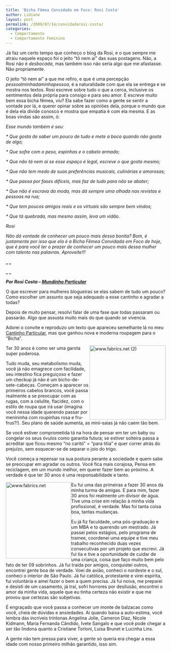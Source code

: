 ```yaml
---
title: 'Bicha Fêmea Convidada em Foco: Rosi Costa'
author: Lidiane
layout: post
permalink: /2009/07/14/convidadarosi-costa/
categories:
  - Comportamento
  - Comportamento Feminino
---
```

Já faz um certo tempo que conheço o blog da Rosi, e o que sempre me atraiu naquele espaço foi o jeito “tô nem aí” das suas postagens. Não, a Rosi não é _desbocada_, mas também isso não seria algo que me afastasse. Não propriamente.

O jeito “tô nem aí” a que me refiro, e que é uma percepção _pessoalminhadaminhapessoa_, é a naturalidade com que ela se entrega e se mostra nos textos. Rosi escreve sobre tudo o que a cerca, inclusive os sentimentos dela própria para consigo e para seu amor. E escreve muito bem essa bicha fêmea, _viu_? Ela sabe fazer como a gente se sentir a vontade por lá, e querer opinar sobre as opiniões dela, porque o mundo que é dela ela divide conosco e mostra que empatia é com ela mesma. E as boas vindas são assim, ó:

_Esse mundo também é seu:_ 

_* Que gosta de saber um pouco de tudo e mete a boca quando não gosta de algo;_

_* Que sofre com o peso, espinhas e o cabelo armado;_

_* Que não tá nem aí se esse espaço é legal, escreve o que gosta mesmo;_

_* Que não tem medo de suas preferências musicais, culinárias e amorosas;_

_* Que passa por fases difíceis, mas faz de tudo para não se abater;_

_* Que não é escrava da moda, mas dá sempre uma olhada nas revistas e pessoas na rua;_

_* Que tem poucos amigos reais e os virtuais são sempre bem vindos;_

_* Que tá quebrada, mas mesmo assim, leva um vidão._ 

_Rosi_

_Não dá vontade de conhecer um pouco mais dessa bonita? Bom, é justamente por isso que ela é a Bicha Fêmea Convidada em Foco de hoje, que é para você ter o prazer de conhecer um pouco mais dessa mulher com talento nas palavras. Aproveite!!!_

**_ _**

**_ _**

**_Por Rosi Costa – <a href="http://mundinhodarosi.blogspot.com/" target="_blank" rel="noopener noreferrer">Mundinho Particular</a>_**

O que escrever para mulheres blogueiras se elas sabem de tudo um pouco? Como escolher um assunto que seja adequado a esse cantinho e agradar a todas?

Depois de muito pensar, resolvi falar de uma fase que todas passaram ou passarão. Algo que assusta muito mais do que quando se vivencia.
  
Adorei o convite e reproduzo um texto que apareceu semelhante lá no meu <a href="http://mundinhodarosi.blogspot.com/" target="_blank" rel="noopener noreferrer">Cantinho Particular</a>, mas que ganhou nova e moderna roupagem para o &#8220;Bicha&#8221;.

[<img style="display: inline; margin-left: 0; margin-right: 0; border-width: 0;" title="www.fabrics.net (2)" src="https://www.trololodemulher.com.br/2009/07/www-fabrics-net2_thumb.jpg" alt="www.fabrics.net (2)" width="240" height="233" align="right" border="0" />](https://www.trololodemulher.com.br/2009/07/www-fabrics-net2.jpg) Ter 30 anos é como ser uma garota super poderosa.

Tudo muda, seu metabolismo muda, você já não emagrece com facilidade, seu intestino fica preguiçoso e fazer um checkup já não é um bicho-de-sete-cabeças. Começam a aparecer os primeiros cabelos brancos, você passa realmente a se preocupar com as rugas, com a celulite, flacidez, com o estilo de roupa que irá usar (imagina você nessa idade querendo passar por menininha com roupinhas rosa e fru-frus?!). Seu plano de saúde aumenta, as mini-saias já não caem tão bem.

Se você estiver comprometida tá na hora de pensar em ter um baby ou congelar os seus óvulos como garantia futura; se estiver solteira passa a acreditar que ficou mesmo “no caritó” = “para titia” e quer correr atrás do prejuízo, sem esquecer-se de separar o joio do trigo.

Você começa a repensar na sua postura perante a sociedade e quem sabe se preocupar em agradar os outros. Você fica mais corajosa, Pensa em reciclagem, em um mundo melhor, em querer fazer bem ao próximo. A verdade é que ter 30 anos é uma responsabilidade e tanto.

[<img style="display: inline; margin-left: 0; margin-right: 0; border-width: 0;" title="www.fabrics.net" src="https://www.trololodemulher.com.br/2009/07/www-fabrics-net_thumb.jpg" alt="www.fabrics.net" width="206" height="240" align="left" border="0" />](https://www.trololodemulher.com.br/2009/07/www-fabrics-net.jpg) Eu fui uma das primeiras a fazer 30 anos da minha turma de amigas. E para mim, fazer 30 anos foi realmente um divisor de água. Tive uma crise em relação à minha vida profissional, é verdade. Mas foi tanta coisa boa, tantas mudanças.

Eu já fiz faculdade, uma pós-graduação e um MBA e to querendo um mestrado. Já passei pelos estágios, pelo programa de trainee, coordenei uma equipe e tive meu trabalho reconhecido duas vezes consecutivas por um projeto que escrevi. Já fui tia e tive a oportunidade de cuidar de uma criança, coisa que faço muito bem pelo fato de ter 09 sobrinhos. Já fui traída por amigos, conquistei outros, encontrei gente boa de verdade. Voei de avião, conheci o nordeste e o sul, conheci o interior de São Paulo. Já fui católica, protestante e virei espírita, fui voluntária e amei fazer o bem a quem precisa. Já fui noiva, me preparei e desisti de um casamento, já traí, sofri horrores por desilusão, encontrei o amor da minha vida, aquele que eu tinha certeza não existir e que me provou que certezas são subjetivas.

É engraçado que você passa a conhecer um monte de balzacas como você, cheia de dúvidas e ansiedades. Aí quando baixa a auto-estima, você lembra das incríveis trintonas Angelina Jolie, Cameron Diaz, Nicole Kidmann, Maria Fernanda Cândido, Ivete Sangalo e que você pode chegar a ser tão lindona quanto a Cristiane Torloni, Luisa Brunet e Lucinha Lins.

A gente não tem pressa para viver, a gente só queria era chegar a essa idade com nosso primeiro milhão garantido, isso sim.